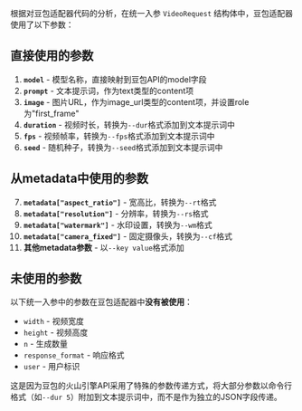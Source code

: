 根据对豆包适配器代码的分析，在统一入参 `VideoRequest` 结构体中，豆包适配器使用了以下参数：

## 直接使用的参数

1. **`model`** - 模型名称，直接映射到豆包API的model字段
2. **`prompt`** - 文本提示词，作为text类型的content项
3. **`image`** - 图片URL，作为image_url类型的content项，并设置role为"first_frame"
4. **`duration`** - 视频时长，转换为`--dur`格式添加到文本提示词中
5. **`fps`** - 视频帧率，转换为`--fps`格式添加到文本提示词中
6. **`seed`** - 随机种子，转换为`--seed`格式添加到文本提示词中

## 从metadata中使用的参数

7. **`metadata["aspect_ratio"]`** - 宽高比，转换为`--rt`格式
8. **`metadata["resolution"]`** - 分辨率，转换为`--rs`格式
9. **`metadata["watermark"]`** - 水印设置，转换为`--wm`格式
10. **`metadata["camera_fixed"]`** - 固定摄像头，转换为`--cf`格式
11. **其他metadata参数** - 以`--key value`格式添加

## 未使用的参数

以下统一入参中的参数在豆包适配器中**没有被使用**：

- `width` - 视频宽度
- `height` - 视频高度
- `n` - 生成数量
- `response_format` - 响应格式
- `user` - 用户标识

这是因为豆包的火山引擎API采用了特殊的参数传递方式，将大部分参数以命令行格式（如`--dur 5`）附加到文本提示词中，而不是作为独立的JSON字段传递。
        